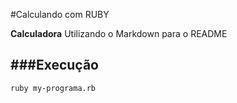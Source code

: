 #Calculando com RUBY



 **Calculadora** Utilizando o Markdown para o README

###Execução
----

```bash
ruby my-programa.rb
```